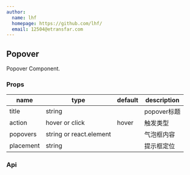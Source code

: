 ```yaml
---
author:
  name: lhf
  homepage: https://github.com/lhf/
  email: 12504@etransfar.com
---
```


## Popover

Popover Component.

### Props
|name|type|default|description|
|---|---|---|---|
|title|string||popover标题|
|action|hover or click|hover|触发类型|
|popovers|string or react.element||气泡框内容|
|placement|string||提示框定位|

### Api